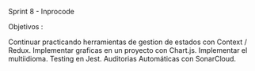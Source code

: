 Sprint 8 - Inprocode 

Objetivos :

Continuar practicando herramientas de gestion de estados con Context / Redux. 
Implementar graficas en un proyecto con Chart.js.
Implementar el multiidioma. 
Testing en Jest.
Auditorias Automáticas con SonarCloud. 
